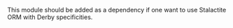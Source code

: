 This module should be added as a dependency if one want to use Stalactite ORM with Derby specificities.